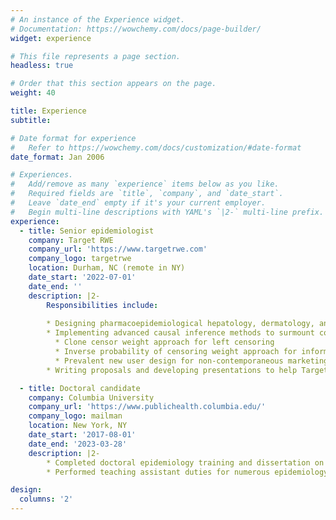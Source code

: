 ```yaml
---
# An instance of the Experience widget.
# Documentation: https://wowchemy.com/docs/page-builder/
widget: experience

# This file represents a page section.
headless: true

# Order that this section appears on the page.
weight: 40

title: Experience
subtitle:

# Date format for experience
#   Refer to https://wowchemy.com/docs/customization/#date-format
date_format: Jan 2006

# Experiences.
#   Add/remove as many `experience` items below as you like.
#   Required fields are `title`, `company`, and `date_start`.
#   Leave `date_end` empty if it's your current employer.
#   Begin multi-line descriptions with YAML's `|2-` multi-line prefix.
experience:
  - title: Senior epidemiologist
    company: Target RWE
    company_url: 'https://www.targetrwe.com'
    company_logo: targetrwe
    location: Durham, NC (remote in NY)
    date_start: '2022-07-01'
    date_end: ''
    description: |2-
        Responsibilities include:
        
        * Designing pharmacoepidemiological hepatology, dermatology, and oncology studies with claims and electronic health record data, including studies that integrate both types of data
        * Implementing advanced causal inference methods to surmount common problems in pharmacoepidemiological analyses
          * Clone censor weight approach for left censoring
          * Inverse probability of censoring weight approach for informative right censoring
          * Prevalent new user design for non-contemporaneous marketing in comparative effectiveness studies
        * Writing proposals and developing presentations to help Target RWE win new contracts and continue existing ones

  - title: Doctoral candidate
    company: Columbia University
    company_url: 'https://www.publichealth.columbia.edu/'
    company_logo: mailman
    location: New York, NY
    date_start: '2017-08-01'
    date_end: '2023-03-28'
    description: |2-
        * Completed doctoral epidemiology training and dissertation on nicotine vaping's unintended consequences
        * Performed teaching assistant duties for numerous epidemiology and statistics courses

design:
  columns: '2'
---
```


